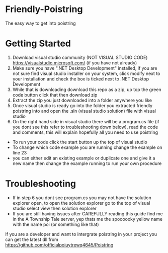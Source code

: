 # Friendly-Poistring
The easy way to get into poistring

# Getting Started
1. Download visual studio community (NOT VISUAL STUDIO CODE) https://visualstudio.microsoft.com/ (if you have not already)
3. Make sure you have ".NET Desktop Development" installed, if you are not sure find visual studio installer on your system, click modify next to your installation and check the box is ticked next to .NET Desktop Development
4. While that is downloading download this repo as a zip, up top the green code button click that then download zip
5. Extract the zip you just downloaded into a folder anywhere you like
6. Once visual studio is ready go into the folder you extracted friendly poistring into and open the .sln (visual studio solution) file with visual studio
7. On the right hand side in visual studio there will be a program.cs file (if you dont see this refer to troubleshooting down below), read the code and comments, this will explain hopefully all you need to use poistring
- To run your code click the start button up the top of visual studio
- To change which code example you are running change the example on line 23
- you can either edit an existing example or duplicate one and give it a new name then change the example running to run your own procedure

# Troubleshooting 
- If in step 6 you dont see program.cs you may not have the solution explorer open, to open the solution explorer go to the top of visual studio select view then solution explorer
- If you are still having issues after CAREFULLY reading this guide find me in the A Township Tale server, yep thats me the spoooooky yellow name with the name poi (or something like that)

If you are a developer and want to intergrate poistring in your project you can get the latest dll from https://github.com/officialpoiuytrewq4645/Poistring
